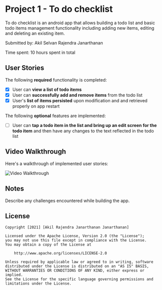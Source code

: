 # Project 1 - To do checklist

To do checklist is an android app that allows building a todo list and basic todo items management functionality including adding new items, editing and deleting an existing item.

Submitted by: Akil Selvan Rajendra Janarthanan

Time spent: 10 hours spent in total

## User Stories

The following **required** functionality is completed:

* [x] User can **view a list of todo items**
* [x] User can **successfully add and remove items** from the todo list
* [x] User's **list of items persisted** upon modification and and retrieved properly on app restart

The following **optional** features are implemented:

* [ ] User can **tap a todo item in the list and bring up an edit screen for the todo item** and then have any changes to the text reflected in the todo list

## Video Walkthrough

Here's a walkthrough of implemented user stories:

<img src='https://i.imgur.com/fhJT6Ty.mp4' title='Video Walkthrough' width='' alt='Video Walkthrough' />


## Notes

Describe any challenges encountered while building the app.

## License

    Copyright [2021] [Akil Rajendra Janarthanan Janarthanan]

    Licensed under the Apache License, Version 2.0 (the "License");
    you may not use this file except in compliance with the License.
    You may obtain a copy of the License at

        http://www.apache.org/licenses/LICENSE-2.0

    Unless required by applicable law or agreed to in writing, software
    distributed under the License is distributed on an "AS IS" BASIS,
    WITHOUT WARRANTIES OR CONDITIONS OF ANY KIND, either express or implied.
    See the License for the specific language governing permissions and
    limitations under the License.